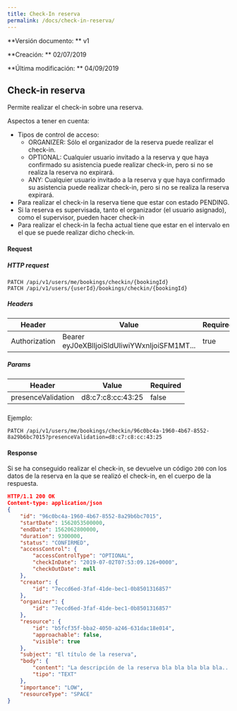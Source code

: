 ```yaml
---
title: Check-In reserva
permalink: /docs/check-in-reserva/
---
```


**Versión documento: ** v1

**Creación: ** 02/07/2019

**Última modificación: ** 04/09/2019

## Check-in reserva

Permite realizar el check-in sobre una reserva.

Aspectos a tener en cuenta:

- Tipos de control de acceso:
  - ORGANIZER: Sólo el organizador de la reserva puede realizar el check-in.
  - OPTIONAL: Cualquier usuario invitado a la reserva y que haya confirmado su asistencia puede realizar check-in, pero si no se realiza la reserva no expirará.
  - ANY: Cualquier usuario invitado a la reserva y que haya confirmado su asistencia puede realizar check-in, pero si no se realiza la reserva expirará.
- Para realizar el check-in la reserva tiene que estar con estado PENDING.
- Si la reserva es supervisada, tanto el organizador (el usuario asignado), como el supervisor, pueden hacer check-in
- Para realizar el check-in la fecha actual tiene que estar en el intervalo en el que se puede realizar dicho check-in.

#### Request

##### HTTP request

```http
PATCH /api/v1/users/me/bookings/checkin/{bookingId}
PATCH /api/v1/users/{userId}/bookings/checkin/{bookingId}
```

##### Headers

| Header        | Value                                        | Required |
| ------------- | -------------------------------------------- | -------- |
| Authorization | Bearer eyJ0eXBlIjoiSldUIiwiYWxnIjoiSFM1MT... | true     |

##### Params

| Header             | Value             | Required |
| ------------------ | ----------------- | -------- |
| presenceValidation | d8:c7:c8:cc:43:25 | false    |

#####

Ejemplo:

```http
PATCH /api/v1/users/me/bookings/checkin/96c0bc4a-1960-4b67-8552-8a29b6bc7015?presenceValidation=d8:c7:c8:cc:43:25
```

#### Response

Si se ha conseguido realizar el check-in, se devuelve un código `200` con los datos de la reserva en la que se realizó el check-in, en el cuerpo de la respuesta.

```json
HTTP/1.1 200 OK
Content-type: application/json
{
    "id": "96c0bc4a-1960-4b67-8552-8a29b6bc7015",
    "startDate": 1562053500000,
    "endDate": 1562062800000,
    "duration": 9300000,
    "status": "CONFIRMED",
    "accessControl": {
        "accessControlType": "OPTIONAL",
        "checkInDate": "2019-07-02T07:53:09.126+0000",
        "checkOutDate": null
    },
    "creator": {
        "id": "7eccd6ed-3faf-41de-bec1-0b8501316857"
    },
    "organizer": {
        "id": "7eccd6ed-3faf-41de-bec1-0b8501316857"
    },
    "resource": {
        "id": "b5fcf35f-bba2-4050-a246-631dac18e014",
        "approachable": false,
        "visible": true
    },
    "subject": "El título de la reserva",
    "body": {
        "content": "La descripción de la reserva bla bla bla bla bla...",
        "tipo": "TEXT"
    },
    "importance": "LOW",
    "resourceType": "SPACE"
}
```
